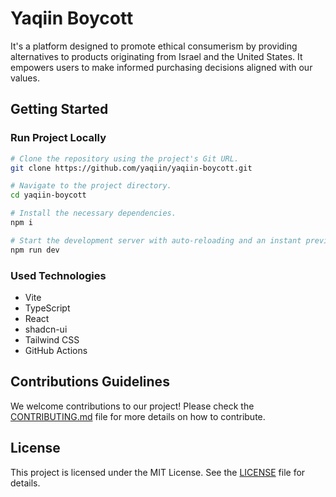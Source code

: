 # Yaqiin Boycott

It's a platform designed to promote ethical consumerism by providing alternatives to products originating from Israel and the United States. It empowers users to make informed purchasing decisions aligned with our values.

## Getting Started

### Run Project Locally

```sh
# Clone the repository using the project's Git URL.
git clone https://github.com/yaqiin/yaqiin-boycott.git

# Navigate to the project directory.
cd yaqiin-boycott

# Install the necessary dependencies.
npm i

# Start the development server with auto-reloading and an instant preview.
npm run dev
```

### Used Technologies

- Vite
- TypeScript
- React
- shadcn-ui
- Tailwind CSS
- GitHub Actions

## Contributions Guidelines

We welcome contributions to our project! Please check the [CONTRIBUTING.md](CONTRIBUTING.md) file for more details on how to contribute.

## License
This project is licensed under the MIT License. See the [LICENSE](LICENSE) file for details.
